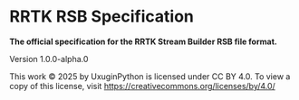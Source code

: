# RRTK RSB Specification

**The official specification for the RRTK Stream Builder RSB file format.**

Version 1.0.0-alpha.0

This work © 2025 by UxuginPython is licensed under CC BY 4.0. To view a copy of this license, visit https://creativecommons.org/licenses/by/4.0/
